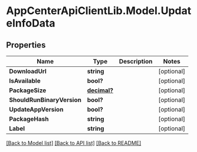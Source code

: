 # AppCenterApiClientLib.Model.UpdateInfoData
## Properties

Name | Type | Description | Notes
------------ | ------------- | ------------- | -------------
**DownloadUrl** | **string** |  | [optional] 
**IsAvailable** | **bool?** |  | [optional] 
**PackageSize** | [**decimal?**](BigDecimal.md) |  | [optional] 
**ShouldRunBinaryVersion** | **bool?** |  | [optional] 
**UpdateAppVersion** | **bool?** |  | [optional] 
**PackageHash** | **string** |  | [optional] 
**Label** | **string** |  | [optional] 

[[Back to Model list]](../README.md#documentation-for-models) [[Back to API list]](../README.md#documentation-for-api-endpoints) [[Back to README]](../README.md)

